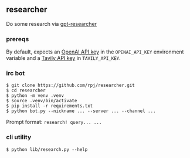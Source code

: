 ## researcher

Do some research via [gpt-researcher](https://github.com/assafelovic/gpt-researcher)

### prereqs

By default, expects an [OpenAI API key](https://platform.openai.com) in the `OPENAI_API_KEY` environment variable and a [Tavily API key](https://app.tavily.com/) in `TAVILY_API_KEY`. 

### irc bot

```
$ git clone https://github.com/rpj/researcher.git
$ cd researcher
$ python -m venv .venv
$ source .venv/bin/activate
$ pip install -r requirements.txt
$ python bot.py --nickname ... --server ... --channel ...
```

Prompt format: `research! query... ...`

### cli utility

```
$ python lib/research.py --help
```
